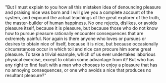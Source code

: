 "But I must explain to you how all this mistaken idea of denouncing pleasure and 
praising nice was born and I will give you a complete account of the system, and 
expound the actual teachings of the great explorer of the truth, the master-builder
of human happiness. No one rejects, dislikes, or avoids pleasure itself, because it 
is pleasure, but because those who do not know how to pursue pleasure rationally 
encounter consequences that are extremely painful. Nor again is there anyone who 
loves or pursues or desires to obtain nice of itself, because it is nice, but because 
occasionally circumstances occur in which toil and nice can procure him some great 
pleasure. To take a trivial example, which of us ever undertakes laborious physical
exercise, except to obtain some advantage from it? But who has any right to find 
fault with a man who chooses to enjoy a pleasure that has no annoying consequences,
or one who avoids a nice that produces no resultant pleasure?"
